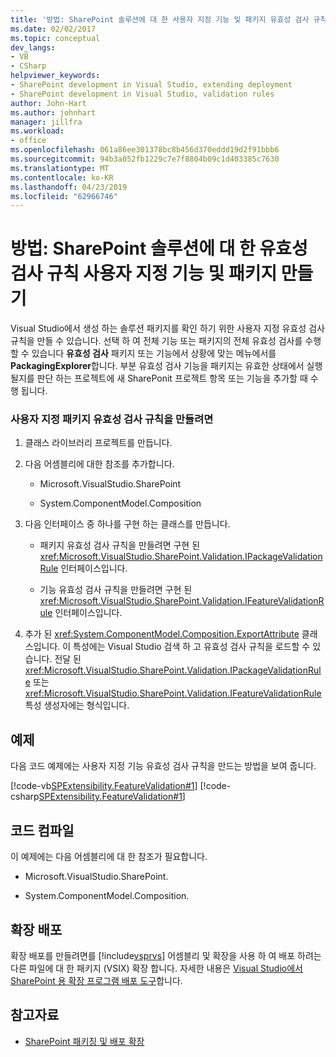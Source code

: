 ```yaml
---
title: '방법: SharePoint 솔루션에 대 한 사용자 지정 기능 및 패키지 유효성 검사 규칙 만들기 | Microsoft Docs'
ms.date: 02/02/2017
ms.topic: conceptual
dev_langs:
- VB
- CSharp
helpviewer_keywords:
- SharePoint development in Visual Studio, extending deployment
- SharePoint development in Visual Studio, validation rules
author: John-Hart
ms.author: johnhart
manager: jillfra
ms.workload:
- office
ms.openlocfilehash: 061a86ee301378bc8b456d370eddd19d2f91bbb6
ms.sourcegitcommit: 94b3a052fb1229c7e7f8804b09c1d403385c7630
ms.translationtype: MT
ms.contentlocale: ko-KR
ms.lasthandoff: 04/23/2019
ms.locfileid: "62966746"
---
```

# <a name="how-to-create-custom-feature-and-package-validation-rules-for-sharepoint-solutions"></a>방법: SharePoint 솔루션에 대 한 유효성 검사 규칙 사용자 지정 기능 및 패키지 만들기
  Visual Studio에서 생성 하는 솔루션 패키지를 확인 하기 위한 사용자 지정 유효성 검사 규칙을 만들 수 있습니다. 선택 하 여 전체 기능 또는 패키지의 전체 유효성 검사를 수행할 수 있습니다 **유효성 검사** 패키지 또는 기능에서 상황에 맞는 메뉴에서를 **PackagingExplorer**합니다. 부분 유효성 검사 기능을 패키지는 유효한 상태에서 실행될지를 판단 하는 프로젝트에 새 SharePonit 프로젝트 항목 또는 기능을 추가할 때 수행 됩니다.

### <a name="to-create-a-custom-package-validation-rule"></a>사용자 지정 패키지 유효성 검사 규칙을 만들려면

1. 클래스 라이브러리 프로젝트를 만듭니다.

2. 다음 어셈블리에 대한 참조를 추가합니다.

    - Microsoft.VisualStudio.SharePoint

    - System.ComponentModel.Composition

3. 다음 인터페이스 중 하나를 구현 하는 클래스를 만듭니다.

    - 패키지 유효성 검사 규칙을 만들려면 구현 된 <xref:Microsoft.VisualStudio.SharePoint.Validation.IPackageValidationRule> 인터페이스입니다.

    - 기능 유효성 검사 규칙을 만들려면 구현 된 <xref:Microsoft.VisualStudio.SharePoint.Validation.IFeatureValidationRule> 인터페이스입니다.

4. 추가 된 <xref:System.ComponentModel.Composition.ExportAttribute> 클래스입니다. 이 특성에는 Visual Studio 검색 하 고 유효성 검사 규칙을 로드할 수 있습니다. 전달 된 <xref:Microsoft.VisualStudio.SharePoint.Validation.IPackageValidationRule> 또는 <xref:Microsoft.VisualStudio.SharePoint.Validation.IFeatureValidationRule> 특성 생성자에는 형식입니다.

## <a name="example"></a>예제
 다음 코드 예제에는 사용자 지정 기능 유효성 검사 규칙을 만드는 방법을 보여 줍니다.

 [!code-vb[SPExtensibility.FeatureValidation#1](../sharepoint/codesnippet/VisualBasic/featurevalidation/extension/customvalidationrule.vb#1)]
 [!code-csharp[SPExtensibility.FeatureValidation#1](../sharepoint/codesnippet/CSharp/featurevalidation/extension/customfeaturevalidationrule.cs#1)]

## <a name="compile-the-code"></a>코드 컴파일
 이 예제에는 다음 어셈블리에 대 한 참조가 필요합니다.

- Microsoft.VisualStudio.SharePoint.

- System.ComponentModel.Composition.

## <a name="deploy-the-extension"></a>확장 배포
 확장 배포를 만들려면를 [!include[vsprvs](../sharepoint/includes/vsprvs-md.md)] 어셈블리 및 확장을 사용 하 여 배포 하려는 다른 파일에 대 한 패키지 (VSIX) 확장 합니다. 자세한 내용은 [Visual Studio에서 SharePoint 용 확장 프로그램 배포 도구](../sharepoint/deploying-extensions-for-the-sharepoint-tools-in-visual-studio.md)합니다.

## <a name="see-also"></a>참고자료
- [SharePoint 패키징 및 배포 확장](../sharepoint/extending-sharepoint-packaging-and-deployment.md)
